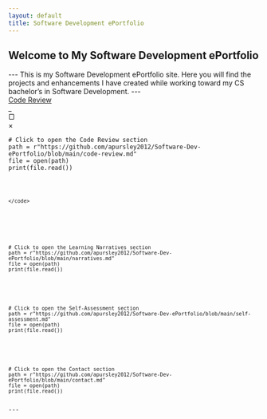 ```yaml
---
layout: default
title: Software Development ePortfolio
---
```


<h2 id="typed-welcome">Welcome to My Software Development ePortfolio</h2>
---
This is my Software Development ePortfolio site. Here you will find the projects and enhancements I have created while working toward my CS bachelor’s in Software Development.
---

<div class="terminal-container">
  <div class="terminal-titlebar">
    <div class="terminal-title">
      <a class="terminal-link" href="https://github.com/apursley2012/Software-Dev-ePortfolio/blob/main/code-review.md">Code Review</a>
    </div>
    <div class="terminal-buttons">
      <div class="terminal-btn">_</div>
      <div class="terminal-btn">▢</div>
      <div class="terminal-btn">×</div>
    </div>
  </div>
  <div class="terminal-window">
    <code>
# Click to open the Code Review section
path = r"https://github.com/apursley2012/Software-Dev-ePortfolio/blob/main/code-review.md"
file = open(path)
print(file.read())
    </code>
  </div>
</div>

<div class="terminal-window" onclick="window.location.href='https://github.com/apursley2012/Software-Dev-ePortfolio/blob/main/artifacts.md'">
    <code>

    </code>
</div>

<div class="terminal-window" onclick="window.location.href='https://github.com/apursley2012/Software-Dev-ePortfolio/blob/main/narratives.md'">
    <code>
# Click to open the Learning Narratives section
path = r"https://github.com/apursley2012/Software-Dev-ePortfolio/blob/main/narratives.md"
file = open(path)
print(file.read())
    </code>
</div>

<div class="terminal-window" onclick="window.location.href='https://github.com/apursley2012/Software-Dev-ePortfolio/blob/main/self-assessment.md'">
    <code>
# Click to open the Self-Assessment section
path = r"https://github.com/apursley2012/Software-Dev-ePortfolio/blob/main/self-assessment.md"
file = open(path)
print(file.read())
    </code>
</div>

<div class="terminal-window" onclick="window.location.href='https://github.com/apursley2012/Software-Dev-ePortfolio/blob/main/contact.md'">
    <code>
# Click to open the Contact section
path = r"https://github.com/apursley2012/Software-Dev-ePortfolio/blob/main/contact.md"
file = open(path)
print(file.read())
    </code>
</div>
---
